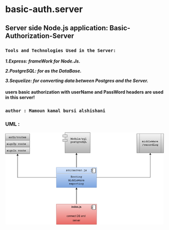 # basic-auth.server

## Server side Node.js application: Basic-Authorization-Server

### `Tools and Technologies Used in the Server:`

***1.Express: frameWork for Node.Js.***

***2.PostgreSQL: for as the DataBase.***

***3.Sequelize: for converting data between Postgres and the Server.***

#### users basic authorization with userName and PassWord headers are used in this server!  

### `author : Mamoun kamal bursi alshishani`

### UML :

![uml](basic.png)